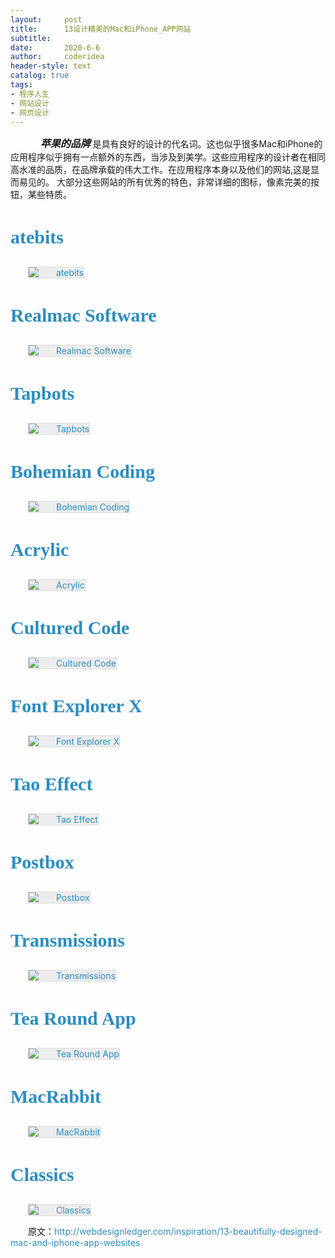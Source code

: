 ```yaml
---
layout:     post
title:      13设计精美的Mac和iPhone_APP网站
subtitle:   
date:       2020-6-6
author:     coderidea
header-style: text
catalog: true
tags:
- 程序人生
- 网站设计
- 网页设计
--- 
```

<p><span style="font-family:'Helvetica Neue', Helvetica, Arial, sans-serif;font-size:13px;line-height:19px;">
</span></p><p style="margin-left:auto;text-indent:2em;"><span><span>     <em><strong><span style="font-size:16px;">苹果的品牌 </span></strong></em>是具有良好的设计的代名词。</span><span>这也似乎很多Mac和iPhone的应用程序似乎拥有一点额外的东西，当涉及到美学。</span><span>这些应用程序的设计者在相同高水准的品质，在品牌承载的伟大工作。</span><span>在应用程序本身以及他们的网站,这是显而易见的。</span></span><span><span> 大部分这些网站的所有优秀的特色，非常详细的图标，像素完美的按钮，某些特质。</span></span></p>
<h3 style="margin-left:0px;font-size:30px;font-weight:bold;font-family:Georgia, 'Nimbus Roman No9 L', serif;"><a style="color:#2b8dc0;font-weight:inherit;line-height:inherit;text-decoration:none;" href="http://www.atebits.com/">atebits</a></h3>
<p style="margin-left:auto;text-indent:2em;"><a style="color:#2b8dc0;font-weight:inherit;line-height:inherit;text-decoration:none;" href="http://www.atebits.com/"><img style="margin-left:0px;background-color:#ededed;clear:both;border:1px solid #dbdbdb;" src="http://webdesignledger.com/wp-content/uploads/2009/06/apple_sites_1.jpg" alt="atebits" /></a></p>
<h3 style="margin-left:0px;font-size:30px;font-weight:bold;font-family:Georgia, 'Nimbus Roman No9 L', serif;"><a style="color:#2b8dc0;font-weight:inherit;line-height:inherit;text-decoration:none;" href="http://www.realmacsoftware.com/">Realmac Software</a></h3>
<p style="margin-left:auto;text-indent:2em;"><a style="color:#2b8dc0;font-weight:inherit;line-height:inherit;text-decoration:none;" href="http://www.realmacsoftware.com/"><img style="margin-left:0px;background-color:#ededed;clear:both;border:1px solid #dbdbdb;" src="http://webdesignledger.com/wp-content/uploads/2009/06/apple_sites_2.jpg" alt="Realmac Software" /></a></p>
<h3 style="margin-left:0px;font-size:30px;font-weight:bold;font-family:Georgia, 'Nimbus Roman No9 L', serif;"><a style="color:#2b8dc0;font-weight:inherit;line-height:inherit;text-decoration:none;" href="http://tapbots.com/">Tapbots</a></h3>
<p style="margin-left:auto;text-indent:2em;"><a style="color:#2b8dc0;font-weight:inherit;line-height:inherit;text-decoration:none;" href="http://tapbots.com/"><img style="margin-left:0px;background-color:#ededed;clear:both;border:1px solid #dbdbdb;" src="http://webdesignledger.com/wp-content/uploads/2009/06/apple_sites_3.jpg" alt="Tapbots" /></a></p>
<h3 style="margin-left:0px;font-size:30px;font-weight:bold;font-family:Georgia, 'Nimbus Roman No9 L', serif;"><a style="color:#2b8dc0;font-weight:inherit;line-height:inherit;text-decoration:none;" href="http://www.bohemiancoding.com/index.html">Bohemian Coding</a></h3>
<p style="margin-left:auto;text-indent:2em;"><a style="color:#2b8dc0;font-weight:inherit;line-height:inherit;text-decoration:none;" href="http://www.bohemiancoding.com/index.html"><img style="margin-left:0px;background-color:#ededed;clear:both;border:1px solid #dbdbdb;" src="http://webdesignledger.com/wp-content/uploads/2009/06/apple_sites_4.jpg" alt="Bohemian Coding" /></a></p>
<h3 style="margin-left:0px;font-size:30px;font-weight:bold;font-family:Georgia, 'Nimbus Roman No9 L', serif;"><a style="color:#2b8dc0;font-weight:inherit;line-height:inherit;text-decoration:none;" href="http://www.acrylicapps.com/times/">Acrylic</a></h3>
<p style="margin-left:auto;text-indent:2em;"><a style="color:#2b8dc0;font-weight:inherit;line-height:inherit;text-decoration:none;" href="http://www.acrylicapps.com/times/"><img style="margin-left:0px;background-color:#ededed;clear:both;border:1px solid #dbdbdb;" src="http://webdesignledger.com/wp-content/uploads/2009/06/apple_sites_5.jpg" alt="Acrylic" /></a></p>
<h3 style="margin-left:0px;font-size:30px;font-weight:bold;font-family:Georgia, 'Nimbus Roman No9 L', serif;"><a style="color:#2b8dc0;font-weight:inherit;line-height:inherit;text-decoration:none;" href="http://www.culturedcode.com/things/">Cultured Code</a></h3>
<p style="margin-left:auto;text-indent:2em;"><a style="color:#2b8dc0;font-weight:inherit;line-height:inherit;text-decoration:none;" href="http://www.culturedcode.com/things/"><img style="margin-left:0px;background-color:#ededed;clear:both;border:1px solid #dbdbdb;" src="http://webdesignledger.com/wp-content/uploads/2009/06/apple_sites_6.jpg" alt="Cultured Code" /></a></p>
<h3 style="margin-left:0px;font-size:30px;font-weight:bold;font-family:Georgia, 'Nimbus Roman No9 L', serif;"><a style="color:#2b8dc0;font-weight:inherit;line-height:inherit;text-decoration:none;" href="http://www.fontexplorerx.com/">Font Explorer X</a></h3>
<p style="margin-left:auto;text-indent:2em;"><a style="color:#2b8dc0;font-weight:inherit;line-height:inherit;text-decoration:none;" href="http://www.fontexplorerx.com/"><img style="margin-left:0px;background-color:#ededed;clear:both;border:1px solid #dbdbdb;" src="http://webdesignledger.com/wp-content/uploads/2009/06/apple_sites_7.jpg" alt="Font Explorer X" /></a></p>
<h3 style="margin-left:0px;font-size:30px;font-weight:bold;font-family:Georgia, 'Nimbus Roman No9 L', serif;"><a style="color:#2b8dc0;font-weight:inherit;line-height:inherit;text-decoration:none;" href="http://www.taoeffect.com/espionage/">Tao Effect</a></h3>
<p style="margin-left:auto;text-indent:2em;"><a style="color:#2b8dc0;font-weight:inherit;line-height:inherit;text-decoration:none;" href="http://www.taoeffect.com/espionage/"><img style="margin-left:0px;background-color:#ededed;clear:both;border:1px solid #dbdbdb;" src="http://webdesignledger.com/wp-content/uploads/2009/06/apple_sites_13.jpg" alt="Tao Effect" /></a></p>
<h3 style="margin-left:0px;font-size:30px;font-weight:bold;font-family:Georgia, 'Nimbus Roman No9 L', serif;"><a style="color:#2b8dc0;font-weight:inherit;line-height:inherit;text-decoration:none;" href="http://www.postbox-inc.com/">Postbox</a></h3>
<p style="margin-left:auto;text-indent:2em;"><a style="color:#2b8dc0;font-weight:inherit;line-height:inherit;text-decoration:none;" href="http://www.postbox-inc.com/"><img style="margin-left:0px;background-color:#ededed;clear:both;border:1px solid #dbdbdb;" src="http://webdesignledger.com/wp-content/uploads/2009/06/apple_sites_8.jpg" alt="Postbox" /></a></p>
<h3 style="margin-left:0px;font-size:30px;font-weight:bold;font-family:Georgia, 'Nimbus Roman No9 L', serif;"><a style="color:#2b8dc0;font-weight:inherit;line-height:inherit;text-decoration:none;" href="http://www.transmissionapps.com/">Transmissions</a></h3>
<p style="margin-left:auto;text-indent:2em;"><a style="color:#2b8dc0;font-weight:inherit;line-height:inherit;text-decoration:none;" href="http://www.transmissionapps.com/"><img style="margin-left:0px;background-color:#ededed;clear:both;border:1px solid #dbdbdb;" src="http://webdesignledger.com/wp-content/uploads/2009/06/apple_sites_9.jpg" alt="Transmissions" /></a></p>
<h3 style="margin-left:0px;font-size:30px;font-weight:bold;font-family:Georgia, 'Nimbus Roman No9 L', serif;"><a style="color:#2b8dc0;font-weight:inherit;line-height:inherit;text-decoration:none;" href="http://tearoundapp.com/">Tea Round App</a></h3>
<p style="margin-left:auto;text-indent:2em;"><a style="color:#2b8dc0;font-weight:inherit;line-height:inherit;text-decoration:none;" href="http://tearoundapp.com/"><img style="margin-left:0px;background-color:#ededed;clear:both;border:1px solid #dbdbdb;" src="http://webdesignledger.com/wp-content/uploads/2009/06/apple_sites_10.jpg" alt="Tea Round App" /></a></p>
<h3 style="margin-left:0px;font-size:30px;font-weight:bold;font-family:Georgia, 'Nimbus Roman No9 L', serif;"><a style="color:#2b8dc0;font-weight:inherit;line-height:inherit;text-decoration:none;" href="http://macrabbit.com/espresso/">MacRabbit</a></h3>
<p style="margin-left:auto;text-indent:2em;"><a style="color:#2b8dc0;font-weight:inherit;line-height:inherit;text-decoration:none;" href="http://macrabbit.com/espresso/"><img style="margin-left:0px;background-color:#ededed;clear:both;border:1px solid #dbdbdb;" src="http://webdesignledger.com/wp-content/uploads/2009/06/apple_sites_11.jpg" alt="MacRabbit" /></a></p>
<h3 style="margin-left:0px;font-size:30px;font-weight:bold;font-family:Georgia, 'Nimbus Roman No9 L', serif;"><a style="color:#2b8dc0;font-weight:inherit;line-height:inherit;text-decoration:none;" href="http://www.classicsapp.com/">Classics</a></h3>
<p style="margin-left:auto;text-indent:2em;"><a style="color:#2b8dc0;font-weight:inherit;line-height:inherit;text-decoration:none;" href="http://www.classicsapp.com/"><img style="margin-left:0px;background-color:#ededed;clear:both;border:1px solid #dbdbdb;" src="http://webdesignledger.com/wp-content/uploads/2009/06/apple_sites_12.jpg" alt="Classics" /></a></p>
<p style="margin-left:auto;text-indent:2em;"><span><span>原文：<a style="color:#2b8dc0;font-weight:inherit;line-height:inherit;text-decoration:none;" href="http://webdesignledger.com/inspiration/13-beautifully-designed-mac-and-iphone-app-websites">http://webdesignledger.com/inspiration/13-beautifully-designed-mac-and-iphone-app-websites</a></span></span></p>
